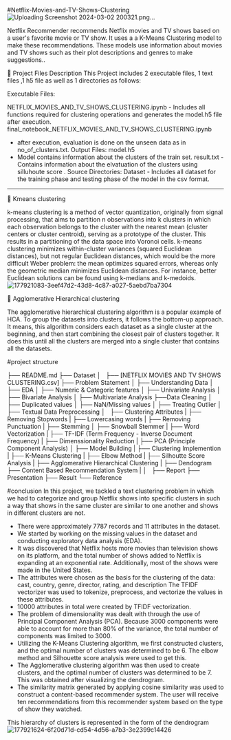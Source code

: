 #Netflix-Movies-and-TV-Shows-Clustering
![Uploading Screenshot 2024-03-02 200321.png…]()

Netflix Recommender recommends Netflix movies and TV shows based on a user's favorite movie or TV show. It uses a a K-Means Clustering model to make these recommendations. These models use information about movies and TV shows such as their plot descriptions and genres to make suggestions..

💾 Project Files Description
This Project includes 2 executable files, 1 text files ,1 h5 file as well as 1 directories as follows:

Executable Files:

NETFLIX_MOVIES_AND_TV_SHOWS_CLUSTERING.ipynb - Includes all functions required for clustering operations and generates the model.h5 file after execution.
final_notebook_NETFLIX_MOVIES_AND_TV_SHOWS_CLUSTERING.ipynb
- after execution, evaluation is done on the unseen data as in no_of_clusters.txt.
Output Files:
model.h5
- Model contains information about the clusters of the train set.
result.txt - Contains information about the elvatuation of the clusters using silluhoute score .
Source Directories:
Dataset - Includes all dataset for the training phase and testing phase of the model in the csv format.
-----------------------------------------------------

📖 Kmeans clustering


k-means clustering is a method of vector quantization, originally from signal processing, that aims to partition n observations into k clusters in which each observation belongs to the cluster with the nearest mean (cluster centers or cluster centroid), serving as a prototype of the cluster. This results in a partitioning of the data space into Voronoi cells. k-means clustering minimizes within-cluster variances (squared Euclidean distances), but not regular Euclidean distances, which would be the more difficult Weber problem: the mean optimizes squared errors, whereas only the geometric median minimizes Euclidean distances. For instance, better Euclidean solutions can be found using k-medians and k-medoids.
![177921083-3eef47d2-43d8-4c87-a027-5aebd7ba7304](https://github.com/smaran19/Netflix-Movies-and-TV-Shows-Clustering/assets/150596819/4d64a992-6b2e-4900-b710-400c69bc271c)

📖 Agglomerative Hierarchical clustering


The agglomerative hierarchical clustering algorithm is a popular example of HCA. To group the datasets into clusters, it follows the bottom-up approach. It means, this algorithm considers each dataset as a single cluster at the beginning, and then start combining the closest pair of clusters together. It does this until all the clusters are merged into a single cluster that contains all the datasets.

#project structure


├── README.md
├── Dataset 
│   ├── [NETFLIX MOVIES AND TV SHOWS CLUSTERING.csv]
├── Problem Statement
│
├── Understanding Data
│
├── EDA
│   ├── Numeric & Categoric features
│   ├── Univariate Analysis
│   ├── Bivariate Analysis
│   ├── Multivariate Analysis
├──Data Cleaning
│   ├── Duplicated values
│   ├── NaN/Missing values
│   ├── Treating Outlier 
│
├── Textual Data Preprocessing
│   ├── Clustering Attributes
|   ├── Removing Stopwords
|   ├── Lowercasing words
|   ├── Removing Punctuation
|   ├── Stemming
│       ├── Snowball Stemmer
|   ├── Word Vectorization
|       ├── TF-IDF (Term Frequency - Inverse Document Frequency)
|   ├── Dimenssionality Reduction
|       ├── PCA (Principle Component Analysis)
│
├── Model Building
|   ├── Clustering Implemention
|       ├── K-Means Clustering
|           ├── Elbow Method
|           ├── Silhoutte Score Analysis
|       ├── Agglomerative Hierarchical Clustering
|           ├── Dendogram
├── Content Based Recommendation System
|
│   
├── Report
├── Presentation
├── Result
└── Reference


#conclusion
In this project, we tackled a text clustering problem in which we had to categorize and group Netflix shows into specific clusters in such a way that shows in the same cluster are similar to one another and shows in different clusters are not.

- There were approximately 7787 records and 11 attributes in the dataset.
- We started by working on the missing values in the dataset and conducting exploratory data analysis (EDA).
- It was discovered that Netflix hosts more movies than television shows on its platform, and the total number of shows added to Netflix is expanding at an 
exponential rate. Additionally, most of the shows were made in the United States.
- The attributes were chosen as the basis for the clustering of the data: cast, country, genre, director, rating, and description The TFIDF vectorizer was 
used to tokenize, preprocess, and vectorize the values in these attributes.
- 10000 attributes in total were created by TFIDF vectorization.
- The problem of dimensionality was dealt with through the use of Principal Component Analysis (PCA). Because 3000 components were able to account for more than 
80% of the variance, the total number of components was limited to 3000.
- Utilizing the K-Means Clustering algorithm, we first constructed clusters, and the optimal number of clusters was determined to be 6. The elbow method and 
Silhouette score analysis were used to get this.
- The Agglomerative clustering algorithm was then used to create clusters, and the optimal number of clusters was determined to be 7. This was obtained after 
visualizing the dendrogram.
- The similarity matrix generated by applying cosine similarity was used to construct a content-based recommender system. The user will receive ten 
recommendations from this recommender system based on the type of show they watched.

This hierarchy of clusters is represented in the form of the dendrogram![177921624-6f20d71d-cd54-4d56-a7b3-3e2399c14426](https://github.com/smaran19/Netflix-Movies-and-TV-Shows-Clustering/assets/150596819/93a39779-108f-419c-bc54-30faf6122c96)



